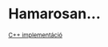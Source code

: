 # Hamarosan...
<sup>[C++ implementáció](https://github.com/vismate/Algoritmusok/blob/main/src/QuickSort.cpp)</sup>
